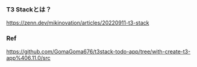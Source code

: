 ### T3 Stackとは？
https://zenn.dev/mikinovation/articles/20220911-t3-stack

### Ref
https://github.com/GomaGoma676/t3stack-todo-app/tree/with-create-t3-app%406.11.0/src